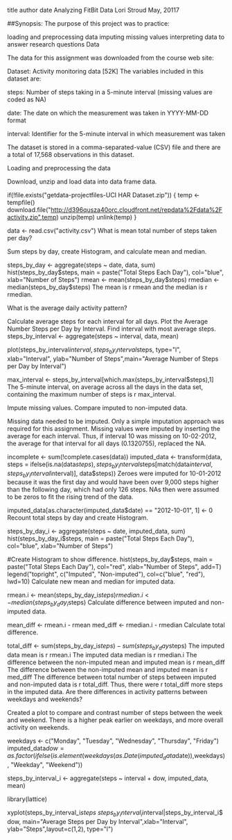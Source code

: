title	author	date
Analyzing FitBit Data
Lori Stroud
May, 20117

##Synopsis: The purpose of this project was to practice:

loading and preprocessing data
imputing missing values
interpreting data to answer research questions
Data

The data for this assignment was downloaded from the course web site:

Dataset: Activity monitoring data [52K]
The variables included in this dataset are:

steps: Number of steps taking in a 5-minute interval (missing values are coded as NA)

date: The date on which the measurement was taken in YYYY-MM-DD format

interval: Identifier for the 5-minute interval in which measurement was taken

The dataset is stored in a comma-separated-value (CSV) file and there are a total of 17,568 observations in this dataset.

Loading and preprocessing the data

Download, unzip and load data into data frame data.

if(!file.exists("getdata-projectfiles-UCI HAR Dataset.zip")) {
        temp <- tempfile()
        download.file("http://d396qusza40orc.cloudfront.net/repdata%2Fdata%2Factivity.zip",temp)
        unzip(temp)
        unlink(temp)
}

data <- read.csv("activity.csv")
What is mean total number of steps taken per day?

Sum steps by day, create Histogram, and calculate mean and median.

steps_by_day <- aggregate(steps ~ date, data, sum)
hist(steps_by_day$steps, main = paste("Total Steps Each Day"), col="blue", xlab="Number of Steps")
rmean <- mean(steps_by_day$steps)
rmedian <- median(steps_by_day$steps)
The mean is r rmean and the median is r rmedian.

What is the average daily activity pattern?

Calculate average steps for each interval for all days.
Plot the Average Number Steps per Day by Interval.
Find interval with most average steps.
steps_by_interval <- aggregate(steps ~ interval, data, mean)

plot(steps_by_interval$interval,steps_by_interval$steps, type="l", xlab="Interval", ylab="Number of Steps",main="Average Number of Steps per Day by Interval")

max_interval <- steps_by_interval[which.max(steps_by_interval$steps),1]
The 5-minute interval, on average across all the days in the data set, containing the maximum number of steps is r max_interval.

Impute missing values. Compare imputed to non-imputed data.

Missing data needed to be imputed. Only a simple imputation approach was required for this assignment. Missing values were imputed by inserting the average for each interval. Thus, if interval 10 was missing on 10-02-2012, the average for that interval for all days (0.1320755), replaced the NA.

incomplete <- sum(!complete.cases(data))
imputed_data <- transform(data, steps = ifelse(is.na(data$steps), steps_by_interval$steps[match(data$interval, steps_by_interval$interval)], data$steps))
Zeroes were imputed for 10-01-2012 because it was the first day and would have been over 9,000 steps higher than the following day, which had only 126 steps. NAs then were assumed to be zeros to fit the rising trend of the data.

imputed_data[as.character(imputed_data$date) == "2012-10-01", 1] <- 0
Recount total steps by day and create Histogram.

steps_by_day_i <- aggregate(steps ~ date, imputed_data, sum)
hist(steps_by_day_i$steps, main = paste("Total Steps Each Day"), col="blue", xlab="Number of Steps")

#Create Histogram to show difference. 
hist(steps_by_day$steps, main = paste("Total Steps Each Day"), col="red", xlab="Number of Steps", add=T)
legend("topright", c("Imputed", "Non-imputed"), col=c("blue", "red"), lwd=10)
Calculate new mean and median for imputed data.

rmean.i <- mean(steps_by_day_i$steps)
rmedian.i <- median(steps_by_day_i$steps)
Calculate difference between imputed and non-imputed data.

mean_diff <- rmean.i - rmean
med_diff <- rmedian.i - rmedian
Calculate total difference.

total_diff <- sum(steps_by_day_i$steps) - sum(steps_by_day$steps)
The imputed data mean is r rmean.i
The imputed data median is r rmedian.i
The difference between the non-imputed mean and imputed mean is r mean_diff
The difference between the non-imputed mean and imputed mean is r med_diff
The difference between total number of steps between imputed and non-imputed data is r total_diff. Thus, there were r total_diff more steps in the imputed data.
Are there differences in activity patterns between weekdays and weekends?

Created a plot to compare and contrast number of steps between the week and weekend. There is a higher peak earlier on weekdays, and more overall activity on weekends.

weekdays <- c("Monday", "Tuesday", "Wednesday", "Thursday", 
              "Friday")
imputed_data$dow = as.factor(ifelse(is.element(weekdays(as.Date(imputed_data$date)),weekdays), "Weekday", "Weekend"))

steps_by_interval_i <- aggregate(steps ~ interval + dow, imputed_data, mean)

library(lattice)

xyplot(steps_by_interval_i$steps ~ steps_by_interval_i$interval|steps_by_interval_i$dow, main="Average Steps per Day by Interval",xlab="Interval", ylab="Steps",layout=c(1,2), type="l")
